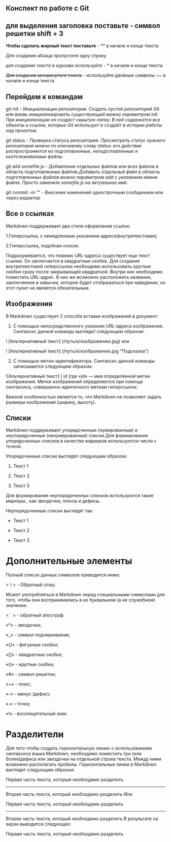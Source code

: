 ## Конспект по работе с Git

## для выделения заголовка поставьте - символ решетки shift + 3 

**Чтобы сделать жирный текст поставьте** - ** в начале и конце текста 

Для создания абзаца пропустите одну строку

*для создание текста в курсиве используйте* - * в начале и конце текста

~~Для создания зачеркнутого текста~~ - используйте двойные символы ~~ в начале и конце текста

## Перейдем к командам

git init - Инициализация репозитория.
*Создать пустой репозиторий Git или вновь инициализировать существующий можно параметром init. При инициализации он создаст скрытую папку. В ней содержатся все объекты и ссылки, которые Git использует и создаёт в истории работы над проектом.*

git status - Проверка статуса репозитория. *Просмотреть статус нужного репозитория можно по ключевому слову status: его действие распространяется на подготовленные, неподготовленные и неотслеживаемые файлы.*

git add somefile.js - Добавление отдельных файлов или всех файлов в область подготовленных файлов.*Добавить отдельный файл в область подготовленных файлов можно параметром add с указанием имени файла. Просто замените somefile.js на актуальное имя.*

git commit -m "" - *Внесение изменений однострочным сообщением или через редактор*

## Все о ссылках

Markdown поддерживает два стиля оформления ссылок:

 1.Гиперссылка, с немедленным указанием адреса(внутритекстовая);

 2.Гиперссылка, подобная сноске.

Подразумевается, что помимо URL-адреса существует еще текст ссылки. Он заключается в квадратные скобки. Для создания внутритекстовой гиперссылки необходимо использовать круглые скобки сразу после закрывающей квадратной. Внутри них необходимо поместить URL-адрес. В них же возможно расположить название, заключенное в кавычки, которое будет отображаться при наведении, но этот пункт не является обязательным.

## Изображения 

В Markdown существует 2 способа вставки изображений в документ:

1. С помощью непосредственного указания URL-адреса изображения. Синтаксис данной команды выглядит следующим образом:

! [Альтернативный текст] (/путь/к/изображению.jpg)
или

 ! [Альтернативный текст] (/путь/к/изображению.jpg "Подсказка")

 2. С помощью метки-идентификатора. Синтаксис данной команды записывается следующим образом:

![Альтернативный текст] [ id ]где «id» — имя определённой метки изображения. Метки изображений определяются при помощи синтаксиса, совершенно идентичного меткам гиперссылок.

 
Важной особенностью является то, что Markdown не позволяет задать размеры изображения (ширину, высоту).

## Списки

Markdown поддерживает упорядоченные (нумерованные) и неупорядоченные (ненумерованные) списки.Для формирования упорядоченных списков в качестве маркеров используются числа с точкой.

Упорядоченные списки выглядят следующим образом:

1. Текст 1
 
2. Текст 2

3. Текст 3

Для формирования неупорядоченных списков используются такие маркеры , как звездочки, плюсы и дефисы.

Неупорядоченные списки выглядят так:

* Текст 1

* Текст 2

* Текст 3

# Дополнительные элементы

 Полный список данных символов приводится ниже:

 < \ > - Обратный слэш

 Может употребляться в Markdown перед специальными символами для того, чтобы они воспринимались в их буквальном (а не служебном) значении.

 < ` > - обратный апостраф

 «*» - звездочка;

«_» - символ подчеркивания;

«{}» - фигурные скобки;

«[]» - квадратные скобки;

«()» - круглые скобки;

«#» - символ решетки;

«+» - плюс;

«-» - минус (дефис);

«.» – точка;

«!» - восклицательный знак.

# Разделители

Для того чтобы создать горизонтальную линию с использованием синтаксиса языка Markdown, необходимо поместить три (или более)дефиса или звездочки на отдельной строке текста. Между ними возможно располагать пробелы. Горизонтальные линии в Markdown выглядят следующим образом:

Первая часть текста, который необходимо разделить
***
Вторая часть текста, который необходимо разделить
Или

Первая часть текста, который необходимо разделить

---

Вторая часть текста, который необходимо разделить
В результате на экран выводится следующее:

Первая часть текста, который необходимо разделить